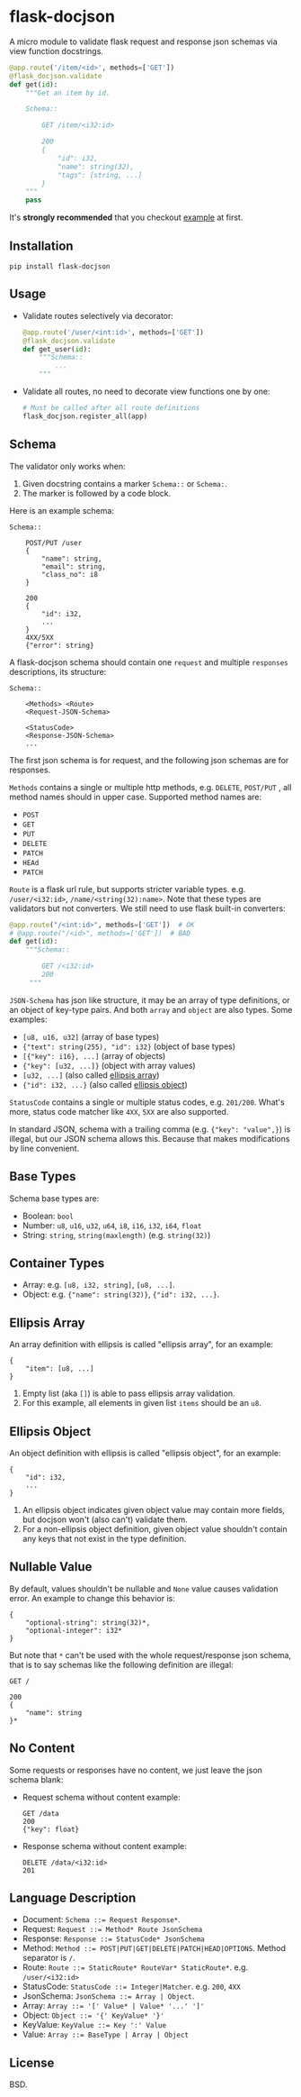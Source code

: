 flask-docjson
=============

A micro module to validate flask request and response json schemas via
view function docstrings.

```python
@app.route('/item/<id>', methods=['GET'])
@flask_docjson.validate
def get(id):
    """Get an item by id.

    Schema::

        GET /item/<i32:id>

        200
        {
            "id": i32,
            "name": string(32),
            "tags": [string, ...]
        }
    """
    pass
```

It's **strongly recommended** that you checkout [example](example.py) at first.

Installation
------------

```
pip install flask-docjson
```

Usage
-----

* Validate routes selectively via decorator:

   ```python
   @app.route('/user/<int:id>', methods=['GET'])
   @flask_docjson.validate
   def get_user(id):
       """Schema::
           ...
       """
   ```

* Validate all routes, no need to decorate view functions one by one:

   ```python
   # Must be called after all route definitions
   flask_docjson.register_all(app)
   ```

Schema
------

The validator only works when:

1. Given docstring contains a marker `Schema::` or `Schema:`.
2. The marker is followed by a code block.

Here is an example schema:

```
Schema::

    POST/PUT /user
    {
        "name": string,
        "email": string,
        "class_no": i8
    }

    200
    {
        "id": i32,
        ...
    }
    4XX/5XX
    {"error": string}
```

A flask-docjson schema should contain one `request` and multiple `responses`
descriptions, its structure:

```
Schema::

    <Methods> <Route>
    <Request-JSON-Schema>

    <StatusCode>
    <Response-JSON-Schema>
    ...
```

The first json schema is for request, and the following json schemas are for
responses.

`Methods` contains a single or multiple http methods, e.g. `DELETE`, `POST/PUT`
, all method names should in upper case. Supported method names are:

   * `POST`
   * `GET`
   * `PUT`
   * `DELETE`
   * `PATCH`
   * `HEAd`
   * `PATCH`

`Route` is a flask url rule, but supports stricter variable types. e.g.
`/user/<i32:id>`, `/name/<string(32):name>`. Note that these types are
validators but not converters. We still need to use flask built-in converters:

```python
@app.route("/<int:id>", methods=['GET'])  # OK
# @app.route("/<id>", methods=['GET'])  # BAD
def get(id):
    """Schema::

        GET /<i32:id>
        200
     """
```
 
`JSON-Schema` has json like structure, it may be an array of type definitions,
or an object of key-type pairs. And both `array` and `object` are also types.
Some examples:

   * `[u8, u16, u32]` (array of base types)
   * `{"text": string(255), "id": i32}` (object of base types)
   * `[{"key": i16}, ...]` (array of objects)
   * `{"key": [u32, ...]}` (object with array values)
   * `[u32, ...]` (also called [ellipsis array](#ellipsis-array))
   * `{"id": i32, ...}` (also called [ellipsis object](#ellipsis-object))

`StatusCode` contains a single or multiple status codes, e.g. `201/200`.
What's more, status code matcher like `4XX`, `5XX` are also supported.

In standard JSON, schema with a trailing comma (e.g. `{"key": "value",}`) is 
illegal, but our JSON schema allows this. Because that makes modifications by 
line convenient.

Base Types
----------

Schema base types are:

* Boolean: `bool`
* Number: `u8`, `u16`, `u32`, `u64`, `i8`, `i16`, `i32`, `i64`, `float`
* String: `string`, `string(maxlength)` (e.g. `string(32)`)

Container Types
---------------

* Array: e.g. `[u8, i32, string]`, `[u8, ...]`. 
* Object: e.g. `{"name": string(32)}`, `{"id": i32, ...}`.

Ellipsis Array
--------------

An array definition with ellipsis is called "ellipsis array", for an example:

```
{
    "item": [u8, ...]
}
```

1. Empty list (aka `[]`) is able to pass ellipsis array validation.
2. For this example, all elements in given list `items` should be an `u8`.

Ellipsis Object
---------------

An object definition with ellipsis is called "ellipsis object", for an example:

```
{
    "id": i32,
    ...
}
```

1. An ellipsis object indicates given object value may contain more fields,
   but docjson won't (also can't) validate them.
2. For a non-ellipsis object definition, given object value shouldn't contain
   any keys that not exist in the type definition.

Nullable Value
--------------

By default, values shouldn't be nullable and `None` value causes validation
error. An example to change this behavior is:

```
{
    "optional-string": string(32)*,
    "optional-integer": i32*
}
```

But note that `*` can't be used with the whole request/response json schema, that
is to say schemas like the following definition are illegal:

```
GET /

200
{
    "name": string
}*
```

No Content
----------

Some requests or responses have no content, we just leave the json schema blank:

* Request schema without content example:

   ```
   GET /data
   200
   {"key": float}
   ```

* Response schema without content example:

   ```
   DELETE /data/<i32:id>
   201
   ```

Language Description
--------------------

* Document: `Schema ::= Request Response*`.
* Request: `Request ::= Method* Route JsonSchema`
* Response: `Response ::= StatusCode* JsonSchema`
* Method: `Method ::= POST|PUT|GET|DELETE|PATCH|HEAD|OPTIONS`. Method separator is `/`.
* Route: `Route ::= StaticRoute* RouteVar* StaticRoute*`. e.g. `/user/<i32:id>`
* StatusCode: `StatusCode ::= Integer|Matcher`. e.g. `200`, `4XX`
* JsonSchema: `JsonSchema ::= Array | Object`.
* Array: `Array ::= '[' Value* | Value* '...' ']'`
* Object: `Object ::= '{' KeyValue* '}'`
* KeyValue: `KeyValue ::= Key ':' Value`
* Value: `Array ::= BaseType | Array | Object`

License
-------
BSD.
